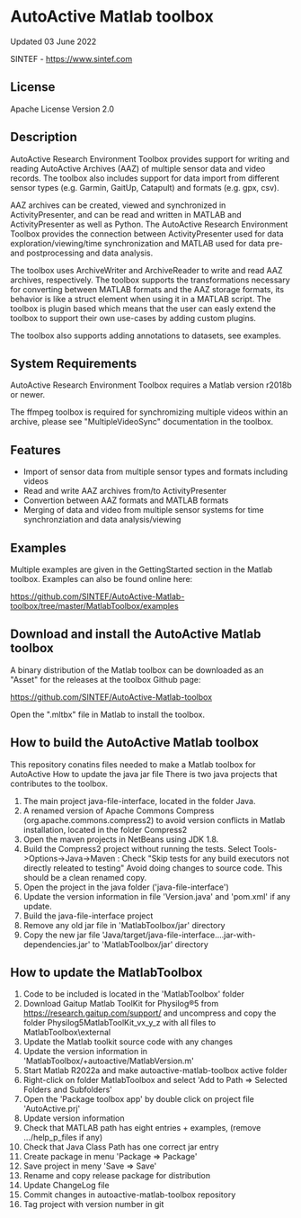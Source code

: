 # AutoActive Matlab toolbox
Updated 03 June 2022

SINTEF - https://www.sintef.com

## License
Apache License Version 2.0

## Description
AutoActive Research Environment Toolbox provides support for writing and reading AutoActive Archives (AAZ) of multiple sensor data and video records. The toolbox also includes support for data import from different sensor types (e.g. Garmin, GaitUp, Catapult) and formats (e.g. gpx, csv). 

AAZ archives can be created, viewed and synchronized in ActivityPresenter, and can be read and written in MATLAB and ActivityPresenter as well as Python. The AutoActive Research Environment Toolbox provides the connection between ActivityPresenter used for data exploration/viewing/time synchronization and MATLAB used for data pre- and postprocessing and data analysis.   

The toolbox uses ArchiveWriter and ArchiveReader to write and read AAZ archives, respectively. The toolbox supports the transformations necessary for converting between MATLAB formats and the AAZ storage formats, its behavior is like a struct element when using it in a MATLAB script. The toolbox is plugin based which means that the user can easly extend the toolbox to support their own use-cases by adding custom plugins. 

The toolbox also supports adding annotations to datasets, see examples. 

## System Requirements
AutoActive Research Environment Toolbox requires a Matlab version r2018b or newer.

The ffmpeg toolbox is required for synchromizing multiple videos within an archive, please see "MultipleVideoSync" documentation in the toolbox.

## Features
- Import of sensor data from multiple sensor types and formats including videos
- Read and write AAZ archives from/to ActivityPresenter
- Convertion between AAZ formats and MATLAB formats
- Merging of data and video from multiple sensor systems for time synchronziation and data analysis/viewing

## Examples
Multiple examples are given in the GettingStarted section in the Matlab toolbox.
Examples can also be found online here:

https://github.com/SINTEF/AutoActive-Matlab-toolbox/tree/master/MatlabToolbox/examples

## Download and install the AutoActive Matlab toolbox
A binary distribution of the Matlab toolbox can be downloaded as an "Asset" for the releases at the toolbox Github page:

https://github.com/SINTEF/AutoActive-Matlab-toolbox

Open the ".mltbx" file in Matlab to install the toolbox.

## How to build the AutoActive Matlab toolbox
This repository conatins files needed to make a Matlab toolbox for AutoActive
How to update the java jar file
There is two java projects that contributes to the toolbox.
1) The main project java-file-interface, located in the folder Java.
2) A renamed version of Apache Commons Compress (org.apache.commons.compress2) to avoid version conflicts in Matlab installation, located in the folder Compress2
1) Open the maven projects in NetBeans using JDK 1.8.
2) Build the Compress2 project without running the tests. 
     Select Tools->Options->Java->Maven : Check "Skip tests for any build executors not directly releated to testing"
     Avoid doing changes to source code. This should be a clean renamed copy.
3) Open the project in the java folder ('java-file-interface')
4) Update the version information in file 'Version.java' and 'pom.xml' if any update.
5) Build the java-file-interface project
6) Remove any old jar file in 'MatlabToolbox/jar' directory
7) Copy the new jar file 'Java/target/java-file-interface....jar-with-dependencies.jar' to 'MatlabToolbox/jar' directory

## How to update the MatlabToolbox
1) Code to be included is located in the 'MatlabToolbox' folder
2) Download Gaitup Matlab ToolKit for Physilog®5 from https://research.gaitup.com/support/ and uncompress and copy the folder 
   Physilog5MatlabToolKit_vx_y_z with all files to MatlabToolbox\external
3) Update the Matlab toolkit source code with any changes
4) Update the version information in 'MatlabToolbox/+autoactive/MatlabVersion.m'
5) Start Matlab R2022a and make autoactive-matlab-toolbox active folder
6) Right-click on folder MatlabToolbox and select 'Add to Path => Selected Folders and Subfolders'
7) Open the 'Package toolbox app' by double click on project file 'AutoActive.prj'
8) Update version information
9) Check that MATLAB path has eight entries + examples, (remove .../help_p_files if any)
10) Check that Java Class Path has one correct jar entry
11) Create package in menu 'Package => Package'
12) Save project in meny 'Save => Save'
13) Rename and copy release package for distribution
14) Update ChangeLog file
15) Commit changes in autoactive-matlab-toolbox repository
16) Tag project with version number in git

